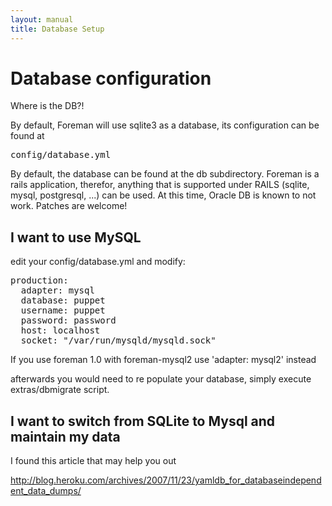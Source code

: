 ```yaml
---
layout: manual
title: Database Setup
---
```


# Database configuration


Where is the DB?!

By default, Foreman will use sqlite3 as a database, its configuration can be found at 
<pre>config/database.yml</pre>
By default, the  database can be found at the db subdirectory.
Foreman is a rails application, therefor, anything that is supported under RAILS (sqlite, mysql, postgresql, ...) can be used.
At this time, Oracle DB is known to not work. Patches are welcome!

## I want to use MySQL

edit your config/database.yml and modify:
<pre>
production:
  adapter: mysql
  database: puppet
  username: puppet
  password: password
  host: localhost
  socket: "/var/run/mysqld/mysqld.sock"
</pre>

If you use foreman 1.0 with  foreman-mysql2 use 'adapter: mysql2' instead

afterwards you would need to re populate your database, simply execute extras/dbmigrate script.

##  I want to switch from SQLite to Mysql and maintain my data

I found this article that may help you out

http://blog.heroku.com/archives/2007/11/23/yamldb_for_databaseindependent_data_dumps/
